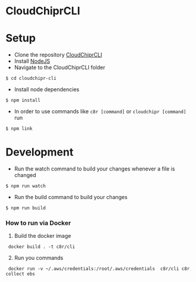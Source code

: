 CloudChiprCLI
=============
# Setup
<!-- setup -->
* Clone the repository [CloudChiprCLI](https://github.com/cloudchipr/cloudchipr-cli)
* Install [NodeJS](https://nodejs.org/)
* Navigate to the CloudChiprCLI folder
```sh-session
$ cd cloudchipr-cli
```
* Install node dependencies
```sh-session
$ npm install
```
* In order to use commands like `c8r [command]` or `cloudchipr [command]` run
```sh-session
$ npm link
```
<!-- setupstop -->
# Development
<!-- development -->
* Run the watch command to build your changes whenever a file is changed
```sh-session
$ npm run watch
```
* Run the build command to build your changes
```sh-session
$ npm run build
```

### How to run via Docker
1. Build the docker image
```shell
 docker build . -t c8r/cli
```
2. Run you commands
```shell 
 docker run -v ~/.aws/credentials:/root/.aws/credentials  c8r/cli c8r collect ebs
```
<!-- developmentstop -->
